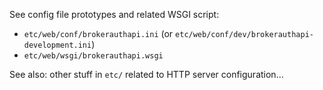 See config file prototypes and related WSGI script:

* `etc/web/conf/brokerauthapi.ini` (or `etc/web/conf/dev/brokerauthapi-development.ini`)
* `etc/web/wsgi/brokerauthapi.wsgi`

See also: other stuff in `etc/` related to HTTP server configuration...
